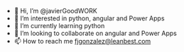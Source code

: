 - 👋 Hi, I’m @javierGoodWORK
- 👀 I’m interested in python, angular and Power Apps
- 🌱 I’m currently learning python
- 💞️ I’m looking to collaborate on angular and Power Apps
- 📫 How to reach me fjgonzalez@leanbest.com

<!---
javierGoodWORK/javierGoodWORK is a ✨ special ✨ repository because its `README.md` (this file) appears on your GitHub profile.
You can click the Preview link to take a look at your changes.
--->
